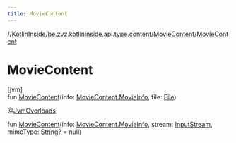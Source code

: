 ```yaml
---
title: MovieContent
---
```

//[KotlinInside](../../../index.html)/[be.zvz.kotlininside.api.type.content](../index.html)/[MovieContent](index.html)/[MovieContent](-movie-content.html)



# MovieContent



[jvm]\
fun [MovieContent](-movie-content.html)(info: [MovieContent.MovieInfo](-movie-info/index.html), file: [File](https://docs.oracle.com/javase/7/docs/api/java/io/File.html))





@[JvmOverloads](https://kotlinlang.org/api/latest/jvm/stdlib/kotlin.jvm/-jvm-overloads/index.html)



fun [MovieContent](-movie-content.html)(info: [MovieContent.MovieInfo](-movie-info/index.html), stream: [InputStream](https://docs.oracle.com/javase/7/docs/api/java/io/InputStream.html), mimeType: [String](https://kotlinlang.org/api/latest/jvm/stdlib/kotlin/-string/index.html)? = null)




